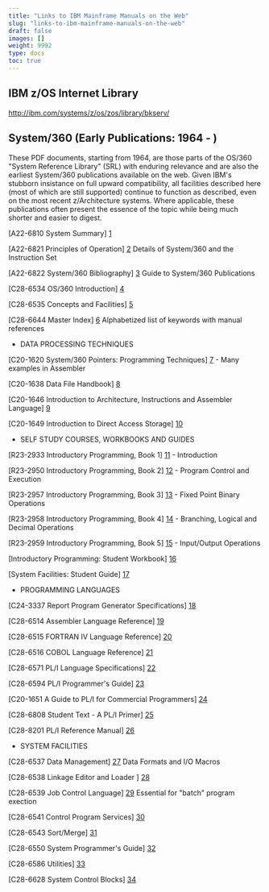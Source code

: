 ```yaml
---
title: "Links to IBM Mainframe Manuals on the Web"
slug: "links-to-ibm-mainframe-manuals-on-the-web"
draft: false
images: []
weight: 9992
type: docs
toc: true
---
```


## IBM z/OS Internet Library
http://ibm.com/systems/z/os/zos/library/bkserv/


## System/360 (Early Publications: 1964 - )
These PDF documents, starting from 1964, are those parts of the OS/360 "System Reference Library" (SRL) with enduring relevance and are also the earliest System/360 publications available on the web.  Given IBM's stubborn insistance on full upward compatibility, all facilities described here (most of which are still supported) continue to function as described, even on the most recent z/Architecture systems. Where applicable, these publications often present the essence of the topic while being much shorter and easier to digest.  

[A22-6810 System Summary] [1]

[A22-6821 Principles of Operation] [2] Details of System/360 and the Instruction Set 

[A22-6822 System/360 Bibliography] [3] Guide to System/360 Publications 

[C28-6534 OS/360 Introduction] [4]

[C28-6535 Concepts and Facilities] [5] 

[C28-6644 Master Index] [6] Alphabetized list of keywords with manual references

- DATA PROCESSING TECHNIQUES

[C20-1620 System/360 Pointers: Programming Techniques] [7]  - Many examples in Assembler

[C20-1638 Data File Handbook] [8]

[C20-1646 Introduction to Architecture, Instructions and Assembler Language] [9]

[C20-1649 Introduction to Direct Access Storage] [10]

 - SELF STUDY COURSES, WORKBOOKS AND GUIDES

[R23-2933 Introductory Programming, Book 1] [11] - Introduction 

[R23-2950 Introductory Programming, Book 2] [12] - Program Control and Execution

[R23-2957 Introductory Programming, Book 3] [13] - Fixed Point Binary Operations

[R23-2958 Introductory Programming, Book 4] [14] - Branching, Logical and Decimal Operations

[R23-2959 Introductory Programming, Book 5] [15] - Input/Output Operations

[Introductory Programming: Student Workbook] [16]

[System Facilities: Student Guide] [17]

 - PROGRAMMING LANGUAGES 

[C24-3337 Report Program Generator Specifications] [18]

[C28-6514 Assembler Language Reference] [19]

[C28-6515 FORTRAN IV Language Reference] [20]

[C28-6516 COBOL Language Reference] [21]

[C28-6571 PL/I Language Specifications] [22] 

[C28-6594 PL/I Programmer's Guide] [23]

[C20-1651 A Guide to PL/I for Commercial Programmers] [24]  

[C28-6808 Student Text - A PL/I Primer] [25] 

[C28-8201 PL/I Reference Manual] [26]

 - SYSTEM FACILITIES

[C28-6537 Data Management] [27] Data Formats and I/O Macros   

[C28-6538 Linkage Editor and Loader ] [28]

[C28-6539 Job Control Language] [29] Essential for "batch" program exection 

[C28-6541 Control Program Services] [30] 

[C28-6543 Sort/Merge] [31]

[C28-6550 System Programmer's Guide] [32]

[C28-6586 Utilities] [33]

[C28-6628 System Control Blocks] [34]

[1]: http://bitsavers.org/pdf/ibm/360/systemSummary/A22-6810-0_360sysSummary64.pdf
[2]: http://bitsavers.org/pdf/ibm/360/princOps/A22-6821-0_360PrincOps.pdf
[3]: http://bitsavers.org/pdf/ibm/360/bibliography/GA22-6822-14_System_360_Bibliography_Dec69.pdf
[4]: http://bitsavers.org/pdf/ibm/360/os/R01-08/C28-6534-1_OS_Intro_Nov66.pdf
[5]: http://bitsavers.org/pdf/ibm/360/os/R01-08/C28-6535-0_OS360_Concepts_and_Facilities_1965.pdf
[6]: http://bitsavers.org/pdf/ibm/360/os/R15-16_May68/C28-6644-2_OS_Master_Index_Oct68.pdf

[7]: http://bitsavers.org/pdf/ibm/360/training/C20-1620-0_360pgmPtrs.pdf
[8]: http://bitsavers.org/pdf/ibm/generalInfo/C20-1638-1_Data_File_Handbook_Mar66.pdf 
[9]: http://bitsavers.org/pdf/ibm/360/training/C20-1646-1_A_Programmers_Introduction_To_IBM_System360_Assembler_Language_May66.pdf
[10]: http://bitsavers.org/pdf/ibm/360/training/C20-1649-3_DASD_studentText.pdf

[11]: http://bitsavers.org/pdf/ibm/360/training/R23-2933_360_SelfStudyBook1.pdf
[12]: http://bitsavers.org/pdf/ibm/360/training/R23-2950_360_SelfStudyBook2.pdf
[13]: http://bitsavers.org/pdf/ibm/360/training/R23-2957_360_SelfStudyBook3.pdf
[14]: http://bitsavers.org/pdf/ibm/360/training/R23-2958_360_SelfStudyBook4.pdf
[15]: http://bitsavers.org/pdf/ibm/360/training/R23-2959_360_SelfStudyBook5.pdf
[16]: http://bitsavers.org/pdf/ibm/360/training/360_Introductory_Programming_360PGM_Student_Workbook_Aug70.pdf
[17]: http://bitsavers.org/pdf/ibm/360/training/System_360_Operating_System_Facilities_Student_Guide_1967.pdf

[18]: http://bitsavers.org/pdf/ibm/360/rpg/C24-3337-1_Report_Program_Generator_Specifications_1965.pdf
[19]: http://bitsavers.org/pdf/ibm/360/asm/C28-6514-5_IBM_System_360_Assembler_Language_Level_E_F_Dec67.pdf
[20]: http://bitsavers.org/pdf/ibm/360/fortran/C28-6515-6_FORTRAN_IV_Language_1966.pdf
[21]: http://bitsavers.org/pdf/ibm/360/os/cobol/C28-6516-2_IBM_OS360_COBOL_Language_Dec64.pdf
[22]: http://bitsavers.org/pdf/ibm/360/pli/C28-6571-1_PL_I_Language_Specifications_Jul65.pdf
[23]: http://bitsavers.org/pdf/ibm/360/pli/C28-6594-4_PL1_F_Programmers_Guide_Nov68.pdf
[24]: http://bitsavers.org/pdf/ibm/360/pli/SC20-1651-1_A_Guide_to_PL_I_for_Commercial_Programmers_Apr68.pdf
[25]: http://bitsavers.org/pdf/ibm/360/pli/C28-6808-0_PLIprimer_1965.pdf
[26]: http://bitsavers.org/pdf/ibm/360/pli/C28-8201-1_PLIrefMan_Jan69.pdf

[27]: http://bitsavers.org/pdf/ibm/360/os/R01-08/C28-6537-1_Data_Management_Apr66.pdf
[28]: http://bitsavers.org/pdf/ibm/360/os/R01-08/C28-6538-3_Linkage_Editor_Oct66.pdf
[29]: http://bitsavers.org/pdf/ibm/360/os/R01-08/C28-6539-4_OS_JCL_Mar67.pdf
[30]: http://bitsavers.org/pdf/ibm/360/os/R01-08/C28-6541-1_Control_Program_Services_Apr66.pdf
[31]: http://bitsavers.org/pdf/ibm/360/os/R01-08/C28-6543-2_Sort_Merge_Apr66.pdf
[32]: http://bitsavers.org/pdf/ibm/360/os/R01-08/C28-6550-2_OSsysPrmg_Mar67.pdf
[33]: http://bitsavers.org/pdf/ibm/360/os/R19_Jun70/GC28-6586-11_Utilities_Rel_19_Jun70.pdf
[34]: http://bitsavers.org/pdf/ibm/360/os/R17_Nov68/C28-6628-3_OS_Rel_17_System_Control_Blocks_Nov68.pdf

